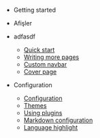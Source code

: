 * Getting started
* Afişler
* adfasdf 

  * [Quick start](MKL_RHB_RPR_ARS_EYP_BLD_BRS.md)
  * [Writing more pages](more-pages.md)
  * [Custom navbar](custom-navbar.md)
  * [Cover page](cover.md)

* Configuration
  * [Configuration](configuration.md)
  * [Themes](themes.md)
  * [Using plugins](plugins.md)
  * [Markdown configuration](markdown.md)
  * [Language highlight](language-highlight.md)